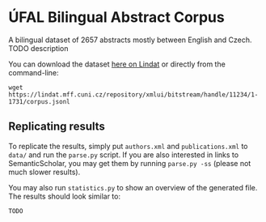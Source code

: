 # ÚFAL Bilingual Abstract Corpus

A bilingual dataset of 2657 abstracts mostly between English and Czech.
TODO description 

You can download the dataset [here on Lindat](https://lindat.mff.cuni.cz/repository/xmlui/handle/11234/1-1731) or directly from the command-line:

```
wget https://lindat.mff.cuni.cz/repository/xmlui/bitstream/handle/11234/1-1731/corpus.jsonl
```

## Replicating results

To replicate the results, simply put `authors.xml` and `publications.xml` to `data/` and run the `parse.py` script.
If you are also interested in links to SemanticScholar, you may get them by running `parse.py -ss` (please not much slower results).

You may also run `statistics.py` to show an overview of the generated file.
The results should look similar to:

```
TODO
```